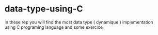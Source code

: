 # data-type-using-C
In these rep you will find the most data type ( dynamique ) implementation  using C programing language and some exercice
